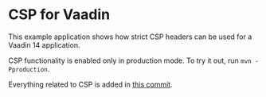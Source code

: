 # CSP for Vaadin

This example application shows how strict CSP headers can be used for a Vaadin 14 application.

CSP functionality is enabled only in production mode. To try it out, run `mvn -Pproduction`.

Everything related to CSP is added in [this commit](https://github.com/Legioth/csp-for-vaadin/commit/7c20fecaf273042eeab6357d1bc9cfb43f08b555).

